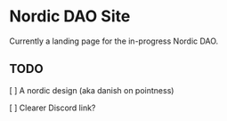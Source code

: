 # Nordic DAO Site

Currently a landing page for the in-progress Nordic DAO.

## TODO

[ ] A nordic design (aka danish on pointness)

[ ] Clearer Discord link?
